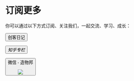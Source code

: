 # 订阅更多

你可以通过以下方式订阅、关注我们，一起交流、学习、成长：

<a href="https://makerdiary.co" target="_blank"><button data-md-color-primary="marsala"><i class="fa fa-pencil"></i> 创客日记</button></a>

<a href="https://zhuanlan.zhihu.com/makerdiary" target="_blank"><button data-md-color-primary="marsala"><i class="fa fa-bookmark"> 知乎专栏</i></button></a>

<button data-md-color-primary="green"><i class="fa fa-wechat"></i> 微信 - 造物邦 <p></p> <img src="https://img.makerdiary.co/common/qrcode_for_zwb.jpg"></button>
